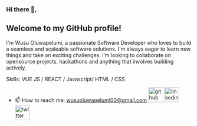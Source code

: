 ### Hi there 👋, 
## Welcome to my GitHub profile!
I'm Wusu Oluwapelumi, a passionate Software Developer who loves to build a seamless and scaleable software solutions. I'm always eager to learn new things and take on exciting challenges. I’m looking to collaborate on opensource projects, hackathons and anything that involves building actively.

Skills: VUE JS / REACT / Javascript/ HTML / CSS
- 📫 How to reach me: wusuoluwapelumi00@gmail.com
[<img src='https://cdn.jsdelivr.net/npm/simple-icons@3.0.1/icons/github.svg' alt='github' height='40'>](https://github.com/Lummieboy)  [<img src='https://cdn.jsdelivr.net/npm/simple-icons@3.0.1/icons/linkedin.svg' alt='linkedin' height='40'>](https://www.linkedin.com/in/wusu-oluwapelumi/)  [<img src='https://cdn.jsdelivr.net/npm/simple-icons@3.0.1/icons/twitter.svg' alt='twitter' height='40'>](https://twitter.com/lummieboy)  


